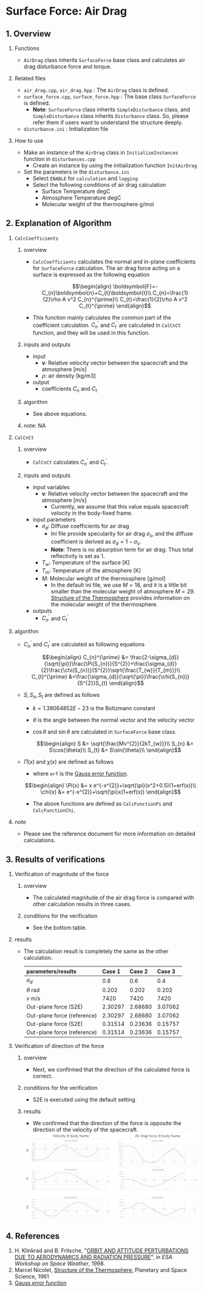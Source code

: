 # Surface Force: Air Drag

## 1.  Overview

1. Functions
   - `AirDrag` class inherits `SurfaceForce` base class and calculates air drag disturbance force and torque. 

2. Related files
   - `air_drag.cpp`, `air_drag.hpp` : The `AirDrag` class is defined.
   - `surface_force.cpp`, `surface_force.hpp` : The base class `SurfaceForce` is defined.
     - **Note**: `SurfaceForce` class inherits `SimpleDisturbance` class, and `SimpleDisturbance` class inherits `Disturbance` class. So, please refer them if users want to understand the structure deeply.
   - `disturbance.ini` : Initialization file

3. How to use
   - Make an instance of the `AirDrag` class in `InitializeInstances` function in `disturbances.cpp`
     - Create an instance by using the initialization function `InitAirDrag`
   - Set the parameters in the `disturbance.ini`
     - Select `ENABLE` for `calculation` and `logging`
     - Select the following conditions of air drag calculation
       - Surface Temperature degC
       - Atmosphere Temperature degC
       - Molecular weight of the thermosphere g/mol
   

## 2. Explanation of Algorithm

1. `CalcCoefficients`
   1. overview
      - `CalcCoefficients` calculates the normal and in-plane coefficients for `SurfaceForce` calculation. The air drag force acting on a surface is expressed as the following equation

        ```math
        \begin{align}
          \boldsymbol{F}=-C_{n}\boldsymbol{n}+C_{t}\boldsymbol{t}\\
          C_{n}=\frac{1}{2}\rho A v^2 C_{n}^{\prime}\\
          C_{t}=\frac{1}{2}\rho A v^2 C_{t}^{\prime}
        \end{align}
        ```

      - This  function mainly calculates the common part of the coefficient calculation. $C_{n}^{\prime}$ and $C_{t}^{\prime}$ are calculated in `CalCnCt` function, and they will be used in this function.

   2. inputs and outputs
      - input
        - $\boldsymbol{v}$: Relative velocity vector between the spacecraft and the atmosphere [m/s]
        - $\rho$: air density [kg/m3]
      - output
        - coefficients $C_{n}$ and $C_{t}$

   3. algorithm
      - See above equations.

   4. note: NA

2. `CalCnCt`
   1. overview
      - `CalCnCt` calculates  $C_{n}^{\prime}$ and $C_{t}^{\prime}$.

   2. inputs and outputs
      - input variables
        - $\boldsymbol{v}$: Relative velocity vector between the spacecraft and the atmosphere [m/s]
          - Currently, we assume that this value equals spacecraft velocity in the body-fixed frame.
      - input parameters 
        - $\sigma_{d}$: Diffuse coefficients for air drag
          - Ini file provide specularity for air drag $\sigma_{s}$, and the diffuse coefficient is derived as $\sigma_{d}=1-\sigma_{s}$.
          - **Note**: There is no absorption term for air drag. Thus total reflectivity is set as 1.
        - $T_{w}$: Temperature of the surface [K]
        - $T_{m}$: Temperature of the atmosphere [K]
        - $M$: Molecular weight of the thermosphere [g/mol]
          - In the default ini file, we use $M=18$, and it is a little bit smaller than the molecular weight of atmosphere $M=29$.  [Structure of the Thermosphere](https://www.sciencedirect.com/science/article/pii/0032063361900368?via%3Dihub) provides information on the molecular weight of the thermosphere. 
      - outputs
        - $C_{n}^{\prime}$ and $C_{t}^{\prime}$ 
   
3. algorithm
   - $C_{n}^{\prime}$ and $C_{t}^{\prime}$  are calculated as following equations

     ```math
     \begin{align}
       C_{n}^{\prime} &= \frac{2-\sigma_{d}}{\sqrt{\pi}}\frac{\Pi(S_{n})}{S^{2}}+\frac{\sigma_{d}}{2}\frac{\chi(S_{n})}{S^{2}}\sqrt{\frac{T_{w}}{T_{m}}}\\
       C_{t}^{\prime} &=\frac{\sigma_{d}}{\sqrt{\pi}}\frac{\chi(S_{n})}{S^{2}}S_{t}
     \end{align}
     ```

   - $S, S_{n}, S_{t}$ are defined as follows
      - $k=1.38064852E-23$ is the Boltzmann constant
      - $\theta$ is the angle between the normal vector and the velocity vector
      - $\cos{\theta}$ and $\sin{\theta}$ are calculated in `SurfaceForce` base class.

        ```math
        \begin{align}
          S &= \sqrt{\frac{Mv^{2}}{2kT_{w}}}\\
          S_{n} &= S\cos{\theta}\\
          S_{t} &= S\sin{\theta}\\
        \end{align}
        ```
   
   - $\Pi(x)$ and $\chi(x)$ are defined as follows
     - where `erf` is the [Gauss error function](https://en.wikipedia.org/wiki/Error_function).
   
      ```math
      \begin{align}
        \Pi(x) &= x e^{-x^{2}}+\sqrt{\pi}(x^2+0.5)(1+erf(x))\\
        \chi(x) &= e^{-x^{2}}+\sqrt{\pi}x(1+erf(x))
      \end{align}
      ```
     - The above functions are defined as `CalcFunctionPi` and `CalcFunctionChi`.
4. note
   - Please see the reference document for more information on detailed calculations.

## 3. Results of verifications

1. Verification of magnitude of the force
   1. overview
      - The calculated magnitude of the air drag force is compared with other calculation results in three cases.

   2. conditions for the verification
      - See the bottom table.
      
3. results
   - The calculation result is completely the same as the other calculation.
   
     | parameters/results          | Case 1  | Case 2  | Case 3  |
     | --------------------------- | ------- | ------- | ------- |
     | $\sigma_{d}$                | 0.8     | 0.6     | 0.4     |
     | $\theta$ rad                | 0.202   | 0.202   | 0.202   |
     | $v$ m/s                     | 7420    | 7420    | 7420    |
     | Out-plane force (S2E)       | 2.30297 | 2.68680 | 3.07062 |
     | Out-plane force (reference) | 2.30297 | 2.68680 | 3.07062 |
     | Out-plane force (S2E)       | 0.31514 | 0.23636 | 0.15757 |
     | Out-plane force (reference) | 0.31514 | 0.23636 | 0.15757 |
    
1. Verification of direction of the force
   1. overview
      - Next, we confirmed that the direction of the calculated force is correct.
   
   2. conditions for the verification
      - S2E is executed using the default setting.
   
   3. results
      - We confirmed that the direction of the force is opposite the direction of the velocity of the spacecraft.
   
      <img src="./figs/AirDrag_result_1.jpg" alt="SummaryCalculationTime" style="zoom: 70%;" />

## 4. References
1. H. Klinkrad and B. Fritsche, "[ORBIT AND ATTITUDE PERTURBATIONS DUE TO AERODYNAMICS AND RADIATION PRESSURE](https://pdfs.semanticscholar.org/a16c/1abab4c081b4434bda9190f4f7be789c246a.pdf)", in *ESA Workshop on Space Weather*, 1998. 
2. Marcel Nicolet, [Structure of the Thermosphere](https://www.sciencedirect.com/science/article/pii/0032063361900368?via%3Dihub), Planetary and Space Science, 1961
3. [Gauss error function](https://en.wikipedia.org/wiki/Error_function)
